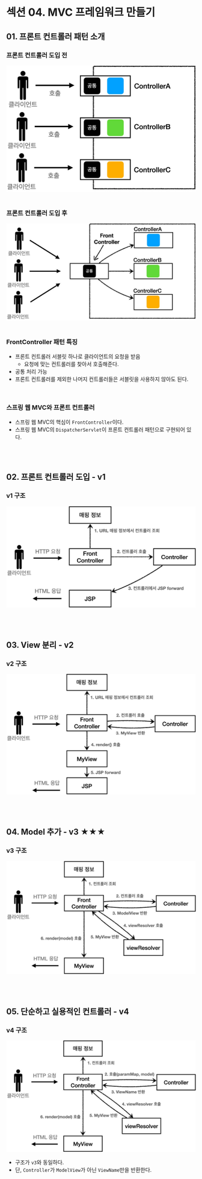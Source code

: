 # 섹션 04. MVC 프레임워크 만들기
## 01. 프론트 컨트롤러 패턴 소개
### 프론트 컨트롤러 도입 전
![img_001.jpg](img/img_001.jpg)  
<br/>

### 프론트 컨트롤러 도입 후
![img_002.jpg](img/img_002.jpg)  
<br/>

### FrontController 패턴 특징
- 프론트 컨트롤러 서블릿 하나로 클라이언트의 요청을 받음
  - 요청에 맞는 컨트롤러를 찾아서 호출해준다.
- 공통 처리 가능
- 프론트 컨트롤러를 제외한 나머지 컨트롤러들은 서블릿을 사용하지 않아도 된다.  
<br/>

### 스프링 웹 MVC와 프론트 컨트롤러
- 스프링 웹 MVC의 핵심이 `FrontController`이다.
- 스프링 웹 MVC의 `DispatcherServlet`이 프론트 컨트롤러 패턴으로 구현되어 있다.  
<br/><br/><br/>

## 02. 프론트 컨트롤러 도입 - v1
### v1 구조
![img_003.jpg](img/img_003.jpg)  
<br/><br/><br/>

## 03. View 분리 - v2
### v2 구조
![img_004.jpg](img/img_004.jpg)  
<br/><br/><br/>

## 04. Model 추가 - v3 ★★★
### v3 구조
![img_005.jpg](img/img_005.jpg)  
<br/><br/><br/>

## 05. 단순하고 실용적인 컨트롤러 - v4
### v4 구조
![img_006.jpg](img/img_006.jpg)
- 구조가 `v3`와 동일하다.
- 단, `Controller`가 `ModelView`가 아닌 `ViewName`만을 반환한다.
